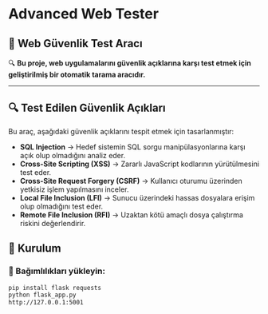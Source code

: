 # Advanced Web Tester  
## 📌 Web Güvenlik Test Aracı  

🔍 **Bu proje, web uygulamalarını güvenlik açıklarına karşı test etmek için geliştirilmiş bir otomatik tarama aracıdır.**  

---

## 🔍 Test Edilen Güvenlik Açıkları  
Bu araç, aşağıdaki güvenlik açıklarını tespit etmek için tasarlanmıştır:  

- **SQL Injection** → Hedef sistemin SQL sorgu manipülasyonlarına karşı açık olup olmadığını analiz eder.  
- **Cross-Site Scripting (XSS)** → Zararlı JavaScript kodlarının yürütülmesini test eder.  
- **Cross-Site Request Forgery (CSRF)** → Kullanıcı oturumu üzerinden yetkisiz işlem yapılmasını inceler.  
- **Local File Inclusion (LFI)** → Sunucu üzerindeki hassas dosyalara erişim olup olmadığını test eder.  
- **Remote File Inclusion (RFI)** → Uzaktan kötü amaçlı dosya çalıştırma riskini değerlendirir.  


## 🚀 Kurulum  
### 🔹 Bağımlılıkları yükleyin:  
```bash
pip install flask requests
python flask_app.py
http://127.0.0.1:5001
